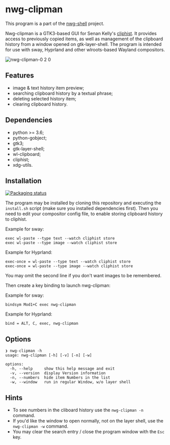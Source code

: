 # nwg-clipman

This program is a part of the [nwg-shell](https://nwg-piotr.github.io/nwg-shell) project.

Nwg-clipman is a GTK3-based GUI for Senan Kelly's [cliphist](https://github.com/sentriz/cliphist). It provides access to previously copied items, as well 
as management of the clipboard history from a window opened on gtk-layer-shell. The program is intended for use with
sway, Hyprland and other wlroots-based Wayland compositors.

![nwg-clipman-0 2 0](https://github.com/nwg-piotr/nwg-clipman/assets/20579136/03fa6649-4a56-42f8-a473-504cb169bc53)

## Features

- image & text history item preview;
- searching clipboard history by a textual phrase;
- deleting selected history item;
- clearing clipboard history.

## Dependencies

- python >= 3.6;
- python-gobject;
- gtk3;
- gtk-layer-shell;
- wl-clipboard;
- cliphist;
- xdg-utils.

## Installation

[![Packaging status](https://repology.org/badge/vertical-allrepos/nwg-clipman.svg)](https://repology.org/project/nwg-clipman/versions)

The program may be installed by cloning this repository and executing the `install.sh` script (make sure you installed
dependencies first). Then you need to edit your compositor config file, to enable storing clipboard history to cliphist.

Example for sway:

```text
exec wl-paste --type text --watch cliphist store
exec wl-paste --type image --watch cliphist store
```

Example for Hyprland:

```text
exec-once = wl-paste --type text --watch cliphist store
exec-once = wl-paste --type image --watch cliphist store
```

You may omit the second line if you don't want images to be remembered.

Then create a key binding to launch nwg-clipman:

Example for sway:

```text
bindsym Mod1+C exec nwg-clipman
```

Example for Hyprland:

```text
bind = ALT, C, exec, nwg-clipman
```

## Options

```text
❯ nwg-clipman -h
usage: nwg-clipman [-h] [-v] [-n] [-w]

options:
  -h, --help     show this help message and exit
  -v, --version  display Version information
  -n, --numbers  hide item Numbers in the list
  -w, --window   run in regular Window, w/o layer shell
```

## Hints

- To see numbers in the cliboard history use the `nwg-clipman -n` command.
- If you'd like the window to open normally, not on the layer shell, use the `nwg-clipman -w` command.
- You may clear the search entry / close the program window with the `Esc` key.
